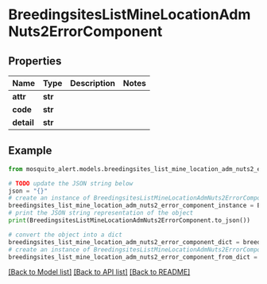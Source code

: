 # BreedingsitesListMineLocationAdmNuts2ErrorComponent


## Properties

Name | Type | Description | Notes
------------ | ------------- | ------------- | -------------
**attr** | **str** |  | 
**code** | **str** |  | 
**detail** | **str** |  | 

## Example

```python
from mosquito_alert.models.breedingsites_list_mine_location_adm_nuts2_error_component import BreedingsitesListMineLocationAdmNuts2ErrorComponent

# TODO update the JSON string below
json = "{}"
# create an instance of BreedingsitesListMineLocationAdmNuts2ErrorComponent from a JSON string
breedingsites_list_mine_location_adm_nuts2_error_component_instance = BreedingsitesListMineLocationAdmNuts2ErrorComponent.from_json(json)
# print the JSON string representation of the object
print(BreedingsitesListMineLocationAdmNuts2ErrorComponent.to_json())

# convert the object into a dict
breedingsites_list_mine_location_adm_nuts2_error_component_dict = breedingsites_list_mine_location_adm_nuts2_error_component_instance.to_dict()
# create an instance of BreedingsitesListMineLocationAdmNuts2ErrorComponent from a dict
breedingsites_list_mine_location_adm_nuts2_error_component_from_dict = BreedingsitesListMineLocationAdmNuts2ErrorComponent.from_dict(breedingsites_list_mine_location_adm_nuts2_error_component_dict)
```
[[Back to Model list]](../README.md#documentation-for-models) [[Back to API list]](../README.md#documentation-for-api-endpoints) [[Back to README]](../README.md)


